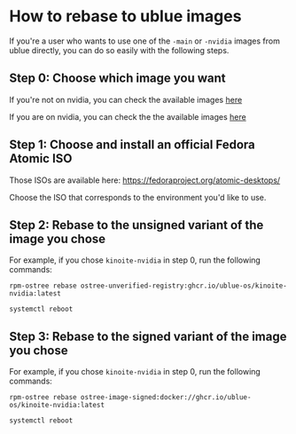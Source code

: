 # How to rebase to ublue images

If you're a user who wants to use one of the `-main` or `-nvidia` images from ublue directly, you can do so easily with the following steps.

## Step 0: Choose which image you want

If you're not on nvidia, you can check the available images [here](https://github.com/orgs/ublue-os/packages?repo_name=main)

If you are on nvidia, you can check the the available images [here](https://github.com/orgs/ublue-os/packages?repo_name=nvidia)

## Step 1: Choose and install an official Fedora Atomic ISO

Those ISOs are available here: https://fedoraproject.org/atomic-desktops/

Choose the ISO that corresponds to the environment you'd like to use.

## Step 2: Rebase to the unsigned variant of the image you chose

For example, if you chose `kinoite-nvidia` in step 0, run the following commands:

```
rpm-ostree rebase ostree-unverified-registry:ghcr.io/ublue-os/kinoite-nvidia:latest
```

```
systemctl reboot
```

## Step 3: Rebase to the signed variant of the image you chose

For example, if you chose `kinoite-nvidia` in step 0, run the following commands:

```
rpm-ostree rebase ostree-image-signed:docker://ghcr.io/ublue-os/kinoite-nvidia:latest
```

```
systemctl reboot
```
